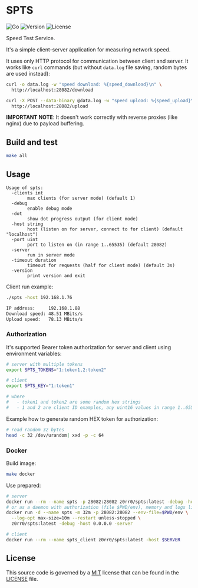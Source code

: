 # SPTS

![Go](https://github.com/z0rr0/spts/workflows/Go/badge.svg)
![Version](https://img.shields.io/github/tag/z0rr0/spts.svg)
![License](https://img.shields.io/github/license/z0rr0/spts.svg)

Speed Test Service.

It's a simple client-server application for measuring network speed.

It uses only HTTP protocol for communication between client and server.
It works like `curl` commands (but without `data.log` file saving, random bytes are used instead):

```sh
curl -o data.log -w "speed download: %{speed_download}\n" \
  http://localhost:28082/download

curl -X POST --data-binary @data.log -w "speed upload: %{speed_upload}\n" \
  http://localhost:28082/upload
```

**IMPORTANT NOTE**: It doesn't work correctly with reverse proxies (like nginx) due to payload buffering.

## Build and test

```sh
make all
```

## Usage

```
Usage of spts:
  -clients int
        max clients (for server mode) (default 1)
  -debug
        enable debug mode
  -dot
        show dot progress output (for client mode)
  -host string
        host (listen on for server, connect to for client) (default "localhost")
  -port uint
        port to listen on (in range 1..65535) (default 28082)
  -server
        run in server mode
  -timeout duration
        timeout for requests (half for client mode) (default 3s)
  -version
        print version and exit
```

Client run example:

```sh
./spts -host 192.168.1.76

IP address:     192.168.1.88
Download speed: 48.51 MBits/s
Upload speed:   78.13 MBits/s
```

### Authorization

It's supported Bearer token authorization for server and client using environment variables:

```sh
# server with multiple tokens
export SPTS_TOKENS="1:token1,2:token2"

# client
export SPTS_KEY="1:token1"

# where 
#   - token1 and token2 are some random hex strings
#   - 1 and 2 are client ID examples, any uint16 values in range 1..65535
```

Example how to generate random HEX token for authorization:

```sh
# read random 32 bytes
head -c 32 /dev/urandom| xxd -p -c 64
```

### Docker

Build image:

```sh
make docker
```

Use prepared:

```sh
# server
docker run --rm --name spts -p 28082:28082 z0rr0/spts:latest -debug -host 0.0.0.0 -server
# or as a daemon with authorization (file $PWD/env), memory and logs limitations
docker run -d --name spts -m 32m -p 28082:28082 --env-file=$PWD/env \
  --log-opt max-size=10m --restart unless-stopped \
  z0rr0/spts:latest -debug -host 0.0.0.0 -server

# client
docker run --rm --name spts_client z0rr0/spts:latest -host $SERVER
```

## License

This source code is governed by a [MIT](https://opensource.org/license/mit/)
license that can be found in the [LICENSE](https://github.com/z0rr0/spts/blob/master/LICENSE) file.
